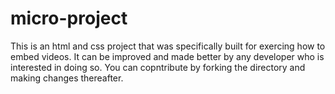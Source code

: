 # micro-project
This is an html and css project that was specifically built for exercing how to embed videos. It can be improved and made better by any developer who is
interested in doing so. You can copntribute by forking the directory and making changes thereafter.
